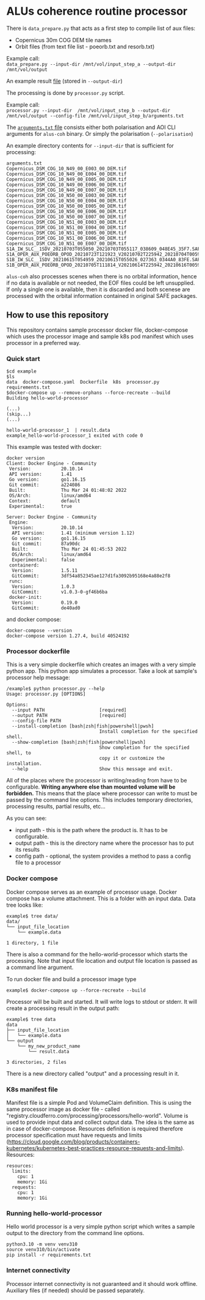# ALUs coherence routine processor

There is `data_prepare.py` that acts as a first step to compile list of aux files:
* Copernicus 30m COG DEM tile names
* Orbit files (from text file list - poeorb.txt and resorb.txt)

Example call:\
`data_prepare.py --input-dir /mnt/vol/input_step_a --output-dir /mnt/vol/output`

An example result [file](example/data/aux.json) (stored in `--output-dir`)

The processing is done by `processor.py` script.

Example call:\
`processor.py --input-dir  /mnt/vol/input_step_b --output-dir /mnt/vol/output --config-file /mnt/vol/input_step_b/arguments.txt`

The [`arguments.txt` file](example/data/arguments.txt) consists either both polarisation and AOI CLI arguments for `alus-coh` binary. Or simply the
polarisation (`--polarisation`)

An example directory contents for `--input-dir` that is sufficient for processing:
```
arguments.txt
Copernicus_DSM_COG_10_N49_00_E003_00_DEM.tif
Copernicus_DSM_COG_10_N49_00_E004_00_DEM.tif
Copernicus_DSM_COG_10_N49_00_E005_00_DEM.tif
Copernicus_DSM_COG_10_N49_00_E006_00_DEM.tif
Copernicus_DSM_COG_10_N49_00_E007_00_DEM.tif
Copernicus_DSM_COG_10_N50_00_E003_00_DEM.tif
Copernicus_DSM_COG_10_N50_00_E004_00_DEM.tif
Copernicus_DSM_COG_10_N50_00_E005_00_DEM.tif
Copernicus_DSM_COG_10_N50_00_E006_00_DEM.tif
Copernicus_DSM_COG_10_N50_00_E007_00_DEM.tif
Copernicus_DSM_COG_10_N51_00_E003_00_DEM.tif
Copernicus_DSM_COG_10_N51_00_E004_00_DEM.tif
Copernicus_DSM_COG_10_N51_00_E005_00_DEM.tif
Copernicus_DSM_COG_10_N51_00_E006_00_DEM.tif
Copernicus_DSM_COG_10_N51_00_E007_00_DEM.tif
S1A_IW_SLC__1SDV_20210703T055050_20210703T055117_038609_048E45_35F7.SAFE
S1A_OPER_AUX_POEORB_OPOD_20210723T121923_V20210702T225942_20210704T005942.EOF
S1B_IW_SLC__1SDV_20210615T054959_20210615T055026_027363_0344A0_83FE.SAFE
S1B_OPER_AUX_POEORB_OPOD_20210705T111814_V20210614T225942_20210616T005942.EOF
```

`alus-coh` also processes scenes when there is no orbital information, hence if no data is available or not needed,
the EOF files could be left unsupplied. If only a single one is available, then it is discarded and both scenese are 
processed with the orbital information contained in original SAFE packages.

## How to use this repository
This repository contains sample processor docker file, docker-compose which uses the processor image and sample k8s
pod manifest which uses processor in a preferred way. 
### Quick start
```commandline
$cd example
$ls
data  docker-compose.yaml  Dockerfile  k8s  processor.py  requirements.txt
$docker-compose up --remove-orphans --force-recreate --build
Building hello-world-processor

(...)
(skip...)
(...)

hello-world-processor_1  | result.data
example_hello-world-processor_1 exited with code 0
```

This example was tested with docker:
```commandline
docker version
Client: Docker Engine - Community
 Version:           20.10.14
 API version:       1.41
 Go version:        go1.16.15
 Git commit:        a224086
 Built:             Thu Mar 24 01:48:02 2022
 OS/Arch:           linux/amd64
 Context:           default
 Experimental:      true

Server: Docker Engine - Community
 Engine:
  Version:          20.10.14
  API version:      1.41 (minimum version 1.12)
  Go version:       go1.16.15
  Git commit:       87a90dc
  Built:            Thu Mar 24 01:45:53 2022
  OS/Arch:          linux/amd64
  Experimental:     false
 containerd:
  Version:          1.5.11
  GitCommit:        3df54a852345ae127d1fa3092b95168e4a88e2f8
 runc:
  Version:          1.0.3
  GitCommit:        v1.0.3-0-gf46b6ba
 docker-init:
  Version:          0.19.0
  GitCommit:        de40ad0

```
and docker compose:
```commandline
docker-compose --version
docker-compose version 1.27.4, build 40524192
```


### Processor dockerfile
This is a very simple dockerfile which creates an images with 
a very simple python app. This python app simulates a processor.
Take a look at sample's processor help message:

```commandline
/example$ python processor.py --help
Usage: processor.py [OPTIONS]

Options:
  --input PATH                    [required]
  --output PATH                   [required]
  --config-file PATH
  --install-completion [bash|zsh|fish|powershell|pwsh]
                                  Install completion for the specified shell.
  --show-completion [bash|zsh|fish|powershell|pwsh]
                                  Show completion for the specified shell, to
                                  copy it or customize the installation.
  --help                          Show this message and exit.

```
All of the places where the processor is writing/reading from have to be configurable. 
**Writing anywhere else than mounted volume will be forbidden.** This means that the place where 
processor can write to must be passed by the command line options. This includes temporary directories, processing results, 
partial results, etc...

As you can see:
* input path - this is the path where the product is. It has to be configurable.
* output path - this is the directory name where the processor has to put its results
* config path - optional, the system provides a method to pass a config file to a processor


### Docker compose
Docker compose serves as an example of processor usage.
Docker compose has a volume attachment. This is a folder with an input data.  Data tree looks like:

```commandline
example$ tree data/
data/
└── input_file_location
    └── example.data

1 directory, 1 file

```

There is also a command for the hello-world-processor which starts the processing.
Note that input file location and output file location is passed as a command line argument.

To run docker file and build a processor image type 
```commandline
example$ docker-compose up --force-recreate --build
```

Processor will be built and started. It will write logs to stdout or stderr.
It will create a processing result in the output path:

```commandline
example$ tree data
data
├── input_file_location
│   └── example.data
└── output
    └── my_new_product_name
        └── result.data

3 directories, 2 files

```
There is a new directory called "output" and a processing result in it.

### K8s manifest file
Manifest file is a simple Pod and VolumeClaim definition. This is using the same processor image
as docker file - called "registry.cloudferro.com/processing/processors/hello-world".
Volume is used to provide input data and collect output data. The idea is the same as in case of docker-compose.
Resources definition is required therefore processor specification must have requests and limits (https://cloud.google.com/blog/products/containers-kubernetes/kubernetes-best-practices-resource-requests-and-limits). 
Resources:
```commandline
resources:
  limits:
    cpu: 1
    memory: 1Gi
  requests:
    cpu: 1
    memory: 1Gi
```


### Running hello-world-processor

Hello world processor is a very simple python script which writes a sample output to the directory from the command line options.

```commandline
python3.10 -m venv venv310
source venv310/bin/activate
pip install -r requirements.txt
```

### Internet connectivity
Processor internet connectivity is not guaranteed and it should work offline.
Auxiliary files (if needed) should be passed separately.
